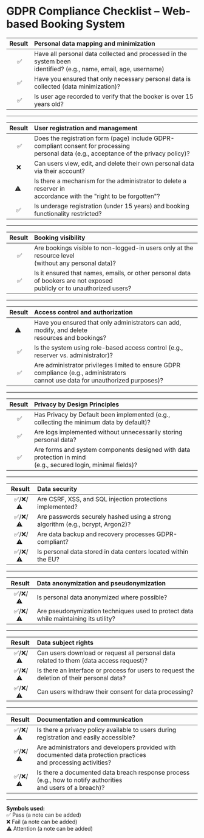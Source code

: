 # GDPR Compliance Checklist – Web-based Booking System

| **Result** | **Personal data mapping and minimization** |
| :----: | :--- |
| &nbsp;✅ | Have all personal data collected and processed in the system been<br> identified? (e.g., name, email, age, username) |
| &nbsp;✅ | Have you ensured that only necessary personal data is collected (data minimization)? |
| &nbsp;✅ | Is user age recorded to verify that the booker is over 15 years old? |

---

| **Result** | **User registration and management** |
| :----: | :--- |
| &nbsp;✅ | Does the registration form (page) include GDPR-compliant consent for processing<br> personal data (e.g., acceptance of the privacy policy)?|
| ❌ | Can users view, edit, and delete their own personal data via their account? |
| ⚠️&nbsp; | Is there a mechanism for the administrator to delete a reserver in<br> accordance with the "right to be forgotten"? |
| ✅ | Is underage registration (under 15 years) and booking functionality restricted? |

---

| **Result** | **Booking visibility** |
| :----: | :--- |
| &nbsp;✅ | Are bookings visible to non-logged-in users only at the resource level<br> (without any personal data)? |
| &nbsp;✅ | Is it ensured that names, emails, or other personal data of bookers are not exposed<br> publicly or to unauthorized users? |

--- 

| **Result** | **Access control and authorization** |
| :----: | :--- |
| ⚠️&nbsp; | Have you ensured that only administrators can add, modify, and delete<br> resources and bookings? |
| &nbsp;✅ | Is the system using role-based access control (e.g., reserver vs. administrator)? |
| &nbsp;✅ | Are administrator privileges limited to ensure GDPR compliance (e.g., administrators<br> cannot use data for unauthorized purposes)? |

---

| **Result** | **Privacy by Design Principles** |
| :----: | :--- |
| &nbsp;✅| Has Privacy by Default been implemented (e.g., collecting the minimum data by default)? |
| &nbsp;✅ | Are logs implemented without unnecessarily storing personal data? |
| &nbsp;✅ | Are forms and system components designed with data protection in mind<br> (e.g., secured login, minimal fields)? |

---

| **Result** | **Data security** |
| :----: | :--- |
| &nbsp;✅/❌/⚠️&nbsp; | Are CSRF, XSS, and SQL injection protections implemented? |
| &nbsp;✅/❌/⚠️&nbsp; | Are passwords securely hashed using a strong algorithm (e.g., bcrypt, Argon2)? |
| &nbsp;✅/❌/⚠️&nbsp; | Are data backup and recovery processes GDPR-compliant? |
| &nbsp;✅/❌/⚠️&nbsp; | Is personal data stored in data centers located within the EU? |

---

| **Result** | **Data anonymization and pseudonymization** |
| :----: | :--- |
| &nbsp;✅/❌/⚠️&nbsp; | Is personal data anonymized where possible? |
| &nbsp;✅/❌/⚠️&nbsp; | Are pseudonymization techniques used to protect data while maintaining its utility? |

---

| **Result** | **Data subject rights** |
| :----: | :--- |
| &nbsp;✅/❌/⚠️&nbsp; | Can users download or request all personal data related to them (data access request)? |
| &nbsp;✅/❌/⚠️&nbsp; | Is there an interface or process for users to request the deletion of their personal data? |
| &nbsp;✅/❌/⚠️&nbsp; | Can users withdraw their consent for data processing? |

---

| **Result** | **Documentation and communication** |
| :----: | :--- |
| &nbsp;✅/❌/⚠️&nbsp; | Is there a privacy policy available to users during registration and easily accessible? |
| &nbsp;✅/❌/⚠️&nbsp; | Are administrators and developers provided with documented data protection practices <br>and processing activities? |
| &nbsp;✅/❌/⚠️&nbsp; | Is there a documented data breach response process (e.g., how to notify authorities <br>and users of a breach)? |

---

**Symbols used:**  
✅ Pass (a note can be added)  
❌ Fail (a note can be added)  
⚠️ Attention (a note can be added)

